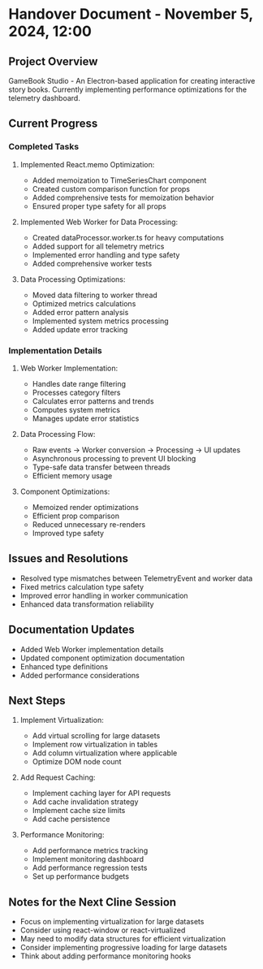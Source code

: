 # Handover Document - November 5, 2024, 12:00

## Project Overview
GameBook Studio - An Electron-based application for creating interactive story books. Currently implementing performance optimizations for the telemetry dashboard.

## Current Progress

### Completed Tasks
1. Implemented React.memo Optimization:
   - Added memoization to TimeSeriesChart component
   - Created custom comparison function for props
   - Added comprehensive tests for memoization behavior
   - Ensured proper type safety for all props

2. Implemented Web Worker for Data Processing:
   - Created dataProcessor.worker.ts for heavy computations
   - Added support for all telemetry metrics
   - Implemented error handling and type safety
   - Added comprehensive worker tests

3. Data Processing Optimizations:
   - Moved data filtering to worker thread
   - Optimized metrics calculations
   - Added error pattern analysis
   - Implemented system metrics processing
   - Added update error tracking

### Implementation Details
1. Web Worker Implementation:
   - Handles date range filtering
   - Processes category filters
   - Calculates error patterns and trends
   - Computes system metrics
   - Manages update error statistics

2. Data Processing Flow:
   - Raw events → Worker conversion → Processing → UI updates
   - Asynchronous processing to prevent UI blocking
   - Type-safe data transfer between threads
   - Efficient memory usage

3. Component Optimizations:
   - Memoized render optimizations
   - Efficient prop comparison
   - Reduced unnecessary re-renders
   - Improved type safety

## Issues and Resolutions
- Resolved type mismatches between TelemetryEvent and worker data
- Fixed metrics calculation type safety
- Improved error handling in worker communication
- Enhanced data transformation reliability

## Documentation Updates
- Added Web Worker implementation details
- Updated component optimization documentation
- Enhanced type definitions
- Added performance considerations

## Next Steps
1. Implement Virtualization:
   - Add virtual scrolling for large datasets
   - Implement row virtualization in tables
   - Add column virtualization where applicable
   - Optimize DOM node count

2. Add Request Caching:
   - Implement caching layer for API requests
   - Add cache invalidation strategy
   - Implement cache size limits
   - Add cache persistence

3. Performance Monitoring:
   - Add performance metrics tracking
   - Implement monitoring dashboard
   - Add performance regression tests
   - Set up performance budgets

## Notes for the Next Cline Session
- Focus on implementing virtualization for large datasets
- Consider using react-window or react-virtualized
- May need to modify data structures for efficient virtualization
- Consider implementing progressive loading for large datasets
- Think about adding performance monitoring hooks
